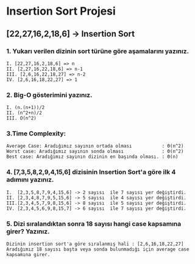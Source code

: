 # Insertion Sort Projesi

## [22,27,16,2,18,6] -> Insertion Sort
### 1. Yukarı verilen dizinin sort türüne göre aşamalarını yazınız.
 ``` 
 I. [22,27,16,2,18,6] => n
 II. [2,27,16,22,18,6] => n-1
 III. [2,6,16,22,18,27] => n-2
 IV. [2,6,16,18,22,27] => 1 
  ```
 ### 2. Big-O gösterimini yazınız. 
 ``` 
 I. (n.(n+1))/2
 II. (n^2+n)/2
 III. O(n^2)
 
 ``` 
 ### 3.Time Complexity:
 ``` 
 Average Case: Aradığımız sayının ortada olması           : Θ(n^2)
 Worst case: Aradığımız sayının sonda olması              : Θ(n^2)
 Best case: Aradığımız sayının dizinin en başında olması. : Θ(n)
  ``` 
  
 ### 4. [7,3,5,8,2,9,4,15,6] dizisinin Insertion Sort'a göre ilk 4 adımını yazınız.
 ``` 
 I.  [2,3,5,8,7,9,4,15,6] -> 2 sayısı  ile 7 sayısı yer değiştirdi.
 II. [2,3,4,8,7,9,5,15,6] -> 5 sayısı  ile 4 sayısı yer değiştirdi.
 III.[2,3,4,5,7,9,8,15,6] -> 8 sayısı  ile 5 sayısı yer değiştirdi.
 IV. [2,3,4,5,6,9,8,15,7] -> 6 sayısı  ile 7 sayısı yer değiştirdi.
 ``` 
  ### 5. Dizi sıralandıktan sonra 18 sayısı hangi case kapsamına girer? Yazınız.
 ``` 
Dizinin insertion sort'a göre sıralanmış hali : [2,6,16,18,22,27]
Aradığımız 18 sayısı başta veya sonda bulunmadığı için average case kapsamına girer.
 ``` 

